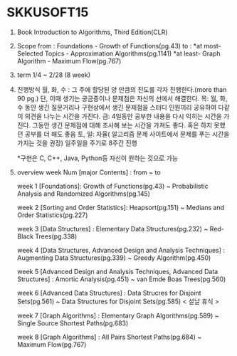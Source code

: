 # SKKUSOFT15
1. Book
    Introduction to Algorithms, Third Edition(CLR)
2. Scope
    from : Foundations - Growth of Functions(pg.43)
    to : *at most- Selected Topics - Approximation Algorithms(pg.1141)
		 *at least- Graph Algorithm - Maximum Flow(pg.767)
3. term
    1/4 ~ 2/28 (8 week)
4. 진행방식
    월, 화, 수 : 그 주에 할당된 양 만큼의 진도를 각자 진행한다.(more than 90 pg.)
    단, 이때 생기는 궁금증이나 문제점은 자신의 선에서 해결한다. 
    목: 월, 화, 수 동안 생긴 질문거리나 구현상에서 생긴 문제점을 스터디 인원끼리 공유하여 다같이 의견을 나누는 시간을 가진다.
    금: 4일동안 공부한 내용을 다시 익히는 시간을 가진다.
    그동안 생긴 문제점에 대해 조사해 보는 시간을 가져도 좋다. 혹은 하지 못했던 공부를 더 해도 좋음
    토, 일: 자율( 알고리즘 문제 사이트에서 문제를 푸는 시간을 가지는 것을 권장)
    일주일을 주기로 8주간 진행
    
    *구현은 C, C++, Java, Python등 자신이 원하는 것으로 가능
5. overview
    week Num [major Contents] : from ~ to
    
    week 1 [Foundations]: Growth of Functions(pg.43) ~  Probabilistic Analysis and Randomized Algorithms(pg.145)

    week 2 [Sorting and Order Statistics]: Heapsort(pg.151) ~ Medians and Order Statistics(pg.227)

    week 3 [Data Structures] : Elementary Data Structures(pg.232) ~ Red-Black Trees(pg.338)

    week 4 [Data Structures, Advanced Design and Analysis Techniques] : Augmenting Data Structures(pg.339) ~ Greedy Algorithm(pg.450)

    week 5 [Advanced Design and Analysis Techniques, Advanced Data Structures] : Amortic Analysis(pg.451) ~ van Emde Boas Trees(pg.560)

    week 6 [Advanced Data Structures] : Data Strucres for Disjoint Sets(pg.561) ~ Data Structures for Disjoint Sets(pg.585) < 설날 휴식 >

    week 7 [Graph Algorithms] : Elementary Graph Algorithms(pg.589) ~ Single Source Shortest Paths(pg.683)

    week 8 [Graph Algorithms] : All Pairs Shortest Paths(pg.684) ~ Maximum Flow(pg.767)
